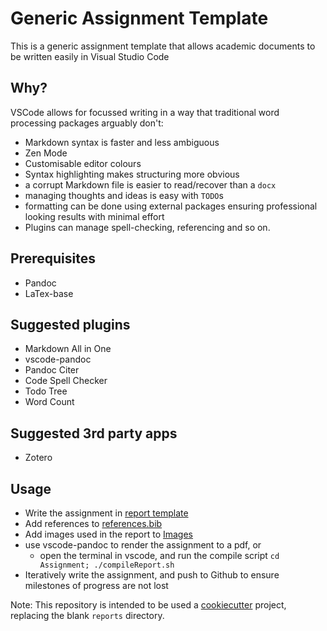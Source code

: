 # Generic Assignment Template

This is a generic assignment template that allows academic documents to be written easily in Visual Studio Code

## Why?

VSCode allows for focussed writing in a way that traditional word processing packages arguably don't:

+ Markdown syntax is faster and less ambiguous
+ Zen Mode
+ Customisable editor colours
+ Syntax highlighting makes structuring more obvious
+ a corrupt Markdown file is easier to read/recover than a `docx`
+ managing thoughts and ideas is easy with `TODO`s
+ formatting can be done using external packages ensuring professional looking results with minimal effort
+ Plugins can manage spell-checking, referencing and so on.

## Prerequisites

+ Pandoc
+ LaTex-base

## Suggested plugins

+ Markdown All in One
+ vscode-pandoc
+ Pandoc Citer
+ Code Spell Checker
+ Todo Tree
+ Word Count

## Suggested 3rd party apps

+ Zotero

<!-- TODO: I am a TODO -->
<!-- FIXME: I am a fixme -->

## Usage

+ Write the assignment in [report template](Assignment/report.md)
+ Add references to [references.bib](Assignment/references.bib)
+ Add images used in the report to [Images](Assignment/Images)
+ use vscode-pandoc to render the assignment to a pdf, or
  + open the terminal in vscode, and run the compile script `cd Assignment; ./compileReport.sh`
+ Iteratively write the assignment, and push to Github to ensure milestones of progress are not lost

Note: This repository is intended to be used  a [cookiecutter](https://drivendata.github.io/cookiecutter-data-science/) project, replacing the blank ```reports``` directory.
